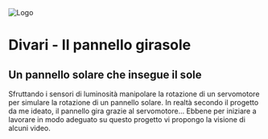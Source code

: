 <picture align="center">
  <source media="(prefers-color-scheme: dark)" srcset="https://github.com/EliaSalerno/pr_girasole/tree/master/doc_utili/img/girasole.png">
  <img alt="Logo" src="https://github.com/EliaSalerno/pr_girasole/tree/master/doc_utili/img/logo.png">
</picture>

# Divari - Il pannello girasole
## Un pannello solare che insegue il sole
Sfruttando i sensori di luminosità manipolare la rotazione di un servomotore
per simulare la rotazione di un pannello solare. In realtà secondo il progetto 
da me ideato, il pannello gira grazie al servomotore...
Ebbene per iniziare a lavorare in modo adeguato su questo progetto vi propongo 
la visione di alcuni video. 
